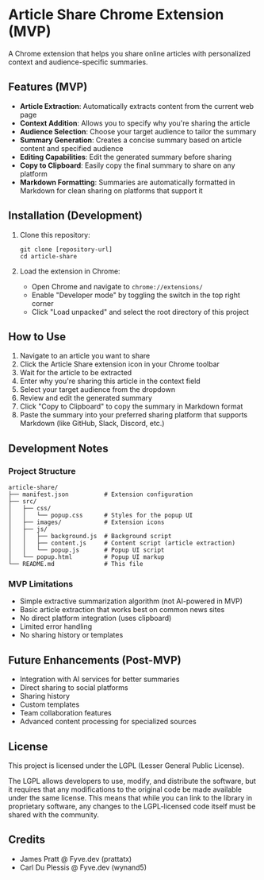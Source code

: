 # Article Share Chrome Extension (MVP)

A Chrome extension that helps you share online articles with personalized context and audience-specific summaries.

## Features (MVP)

- **Article Extraction**: Automatically extracts content from the current web page
- **Context Addition**: Allows you to specify why you're sharing the article
- **Audience Selection**: Choose your target audience to tailor the summary
- **Summary Generation**: Creates a concise summary based on article content and specified audience
- **Editing Capabilities**: Edit the generated summary before sharing
- **Copy to Clipboard**: Easily copy the final summary to share on any platform
- **Markdown Formatting**: Summaries are automatically formatted in Markdown for clean sharing on platforms that support it

## Installation (Development)

1. Clone this repository:
   ```
   git clone [repository-url]
   cd article-share
   ```

2. Load the extension in Chrome:
   - Open Chrome and navigate to `chrome://extensions/`
   - Enable "Developer mode" by toggling the switch in the top right corner
   - Click "Load unpacked" and select the root directory of this project

## How to Use

1. Navigate to an article you want to share
2. Click the Article Share extension icon in your Chrome toolbar
3. Wait for the article to be extracted
4. Enter why you're sharing this article in the context field
5. Select your target audience from the dropdown
6. Review and edit the generated summary
7. Click "Copy to Clipboard" to copy the summary in Markdown format
8. Paste the summary into your preferred sharing platform that supports Markdown (like GitHub, Slack, Discord, etc.)

## Development Notes

### Project Structure

```
article-share/
├── manifest.json          # Extension configuration
├── src/
│   ├── css/
│   │   └── popup.css      # Styles for the popup UI
│   ├── images/            # Extension icons
│   ├── js/
│   │   ├── background.js  # Background script
│   │   ├── content.js     # Content script (article extraction)
│   │   └── popup.js       # Popup UI script
│   └── popup.html         # Popup UI markup
└── README.md              # This file
```

### MVP Limitations

- Simple extractive summarization algorithm (not AI-powered in MVP)
- Basic article extraction that works best on common news sites
- No direct platform integration (uses clipboard)
- Limited error handling
- No sharing history or templates

## Future Enhancements (Post-MVP)

- Integration with AI services for better summaries
- Direct sharing to social platforms
- Sharing history
- Custom templates
- Team collaboration features
- Advanced content processing for specialized sources

## License

This project is licensed under the LGPL (Lesser General Public License). 

The LGPL allows developers to use, modify, and distribute the software, but it requires that any modifications to the original code be made available under the same license. This means that while you can link to the library in proprietary software, any changes to the LGPL-licensed code itself must be shared with the community.

## Credits

- James Pratt @ Fyve.dev (prattatx)
- Carl Du Plessis @ Fyve.dev (wynand5) 